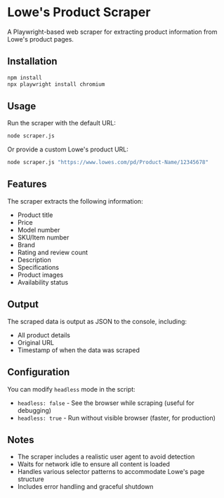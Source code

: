 # Lowe's Product Scraper

A Playwright-based web scraper for extracting product information from Lowe's product pages.

## Installation

```bash
npm install
npx playwright install chromium
```

## Usage

Run the scraper with the default URL:

```bash
node scraper.js
```

Or provide a custom Lowe's product URL:

```bash
node scraper.js "https://www.lowes.com/pd/Product-Name/12345678"
```

## Features

The scraper extracts the following information:
- Product title
- Price
- Model number
- SKU/Item number
- Brand
- Rating and review count
- Description
- Specifications
- Product images
- Availability status

## Output

The scraped data is output as JSON to the console, including:
- All product details
- Original URL
- Timestamp of when the data was scraped

## Configuration

You can modify `headless` mode in the script:
- `headless: false` - See the browser while scraping (useful for debugging)
- `headless: true` - Run without visible browser (faster, for production)

## Notes

- The scraper includes a realistic user agent to avoid detection
- Waits for network idle to ensure all content is loaded
- Handles various selector patterns to accommodate Lowe's page structure
- Includes error handling and graceful shutdown
